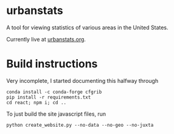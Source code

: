 
# urbanstats

A tool for viewing statistics of various areas in the United States.

Currently live at [urbanstats.org](https://urbanstats.org/).


# Build instructions

Very incomplete, I started documenting this halfway through

```
conda install -c conda-forge cfgrib
pip install -r requirements.txt
cd react; npm i; cd ..
```

To just build the site javascript files, run

```
python create_website.py --no-data --no-geo --no-juxta
```
